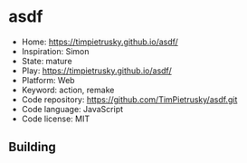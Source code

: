 # asdf

- Home: https://timpietrusky.github.io/asdf/
- Inspiration: Simon
- State: mature
- Play: https://timpietrusky.github.io/asdf/
- Platform: Web
- Keyword: action, remake
- Code repository: https://github.com/TimPietrusky/asdf.git
- Code language: JavaScript
- Code license: MIT

## Building
